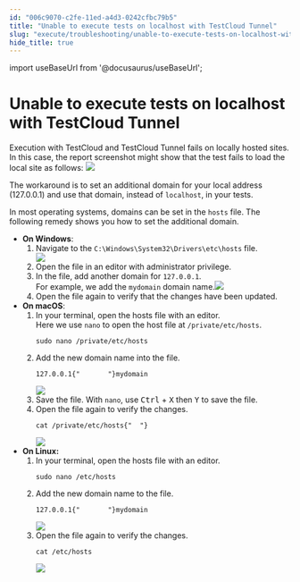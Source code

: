 ```yaml
---
id: "006c9070-c2fe-11ed-a4d3-0242cfbc79b5"
title: "Unable to execute tests on localhost with TestCloud Tunnel"
slug: "execute/troubleshooting/unable-to-execute-tests-on-localhost-with-testcloud-tunnel"
hide_title: true
---
```

import useBaseUrl from '@docusaurus/useBaseUrl';


# <a id="troubleshooting-6781" class="anchor_top_offset"/><a id="ariaid-title1" class="anchor_top_offset"/>Unable to execute tests on localhost with TestCloud Tunnel

<p xmlns="http://www.w3.org/1999/xhtml" className="shortdesc"> </p> 
<section xmlns="http://www.w3.org/1999/xhtml" className="section condition"><p className="p"> Execution with <span className="ph">TestCloud</span> and <span className="ph uicontrol">TestCloud Tunnel</span> fails on locally hosted sites. In this case, the report screenshot might show that the test fails to load the local site as follows: <img className="image" src={useBaseUrl("/ffcb4760-c2fd-11ed-a4d3-0242cfbc79b5.png")} /></p></section> 
<div xmlns="http://www.w3.org/1999/xhtml" className="bodydiv troubleSolution"><section className="section cause"><p className="p">The workaround is to set an additional domain for your local address (127.0.0.1) and use that domain, instead of <code className="ph codeph">localhost</code>, in your tests.</p><p className="p">In most operating systems, domains can be set in the <code className="ph codeph">hosts</code> file. The following remedy shows you how to set the additional domain.</p></section><section className="section remedy"><ul className="ul steps-unordered"><li className="li step"><span className="ph cmd"><strong className="ph b">On Windows</strong>:</span><ol className="ol substeps"><li className="li substep substepexpand"><span className="ph cmd">Navigate to the <code className="ph codeph">C:\Windows\System32\Drivers\etc\hosts</code> file. </span><div className="itemgroup info"><img className="image" width={500} src={useBaseUrl("/060ab480-c2fe-11ed-a4d3-0242cfbc79b5.png")} /></div></li><li className="li substep substepexpand"><span className="ph cmd">Open the file in an editor with administrator privilege.</span></li><li className="li substep substepexpand"><span className="ph cmd">In the file, add another domain for <code className="ph codeph">127.0.0.1</code>.</span><div className="itemgroup info">For example, we add the <code className="ph codeph">mydomain</code> domain name.<img className="image" width={500} src={useBaseUrl("/039fa7f0-c2fe-11ed-a4d3-0242cfbc79b5.png")} /></div></li><li className="li substep substepexpand"><span className="ph cmd">Open the file again to verify that the changes have been updated.</span></li></ol></li><li className="li step"><span className="ph cmd"><strong className="ph b">On macOS</strong>:</span><ol className="ol substeps"><li className="li substep substepexpand"><span className="ph cmd">In your terminal, open the hosts file with an editor. </span><div className="itemgroup info">Here we use <code className="ph codeph">nano</code> to open the host file at <code className="ph codeph">/private/etc/hosts</code>.<pre className="pre codeblock"><code>sudo nano /private/etc/hosts</code></pre></div></li><li className="li substep substepexpand"><span className="ph cmd">Add the new domain name into the file.</span><div className="itemgroup info"><pre className="pre codeblock"><code>127.0.0.1{"       "}mydomain</code></pre><img className="image" width={500} src={useBaseUrl("/fe099a30-c2fd-11ed-a4d3-0242cfbc79b5.png")} /></div></li><li className="li substep substepexpand"><span className="ph cmd">Save the file. With <code className="ph codeph">nano</code>, use <kbd className="ph userinput">Ctrl</kbd> + <kbd className="ph userinput">X</kbd> then <kbd className="ph userinput">Y</kbd> to save the file.</span></li><li className="li substep substepexpand"><span className="ph cmd">Open the file again to verify the changes.</span><div className="itemgroup info"><pre className="pre codeblock"><code>cat /private/etc/hosts{"  "}</code></pre><img className="image" width={500} src={useBaseUrl("/0541e640-c2fe-11ed-a4d3-0242cfbc79b5.png")} /></div></li></ol></li><li className="li step"><span className="ph cmd"><strong className="ph b">On Linux:</strong></span><ol className="ol substeps"><li className="li substep substepexpand"><span className="ph cmd">In your terminal, open the hosts file with an editor.</span><div className="itemgroup info"><pre className="pre codeblock"><code>sudo nano /etc/hosts</code></pre></div></li><li className="li substep substepexpand"><span className="ph cmd">Add the new domain name to the file.</span><div className="itemgroup info"><pre className="pre codeblock"><code>127.0.0.1{"       "}mydomain</code></pre><img className="image" width={500} src={useBaseUrl("/fefd4900-c2fd-11ed-a4d3-0242cfbc79b5.png")} /></div></li><li className="li substep substepexpand"><span className="ph cmd">Open the file again to verify the changes.</span><div className="itemgroup info"><pre className="pre codeblock"><code>cat /etc/hosts</code></pre><img className="image" width={500} src={useBaseUrl("/01ca99d0-c2fe-11ed-a4d3-0242cfbc79b5.png")} /></div></li></ol></li></ul></section></div>
